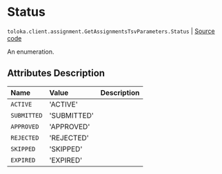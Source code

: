 # Status
`toloka.client.assignment.GetAssignmentsTsvParameters.Status` | [Source code](https://github.com/Toloka/toloka-kit/blob/v1.2.0/src/client/assignment.py#L138)

An enumeration.

## Attributes Description

| Name | Value | Description |
| :------| :-----------| :----------| 
`ACTIVE`|'ACTIVE'|
`SUBMITTED`|'SUBMITTED'|
`APPROVED`|'APPROVED'|
`REJECTED`|'REJECTED'|
`SKIPPED`|'SKIPPED'|
`EXPIRED`|'EXPIRED'|
